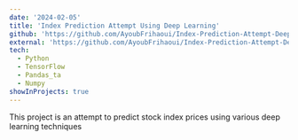 ```yaml
---
date: '2024-02-05'
title: 'Index Prediction Attempt Using Deep Learning'
github: 'https://github.com/AyoubFrihaoui/Index-Prediction-Attempt-Deep-Learning'
external: 'https://github.com/AyoubFrihaoui/Index-Prediction-Attempt-Deep-Learning'
tech:
  - Python
  - TensorFlow
  - Pandas_ta
  - Numpy
showInProjects: true
---
```


This project is an attempt to predict stock index prices using various deep learning techniques
